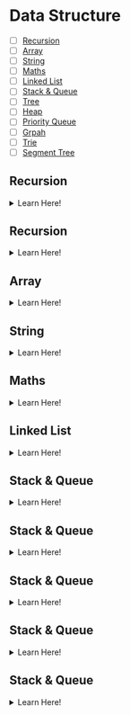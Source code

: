 
# Data Structure

- [ ] [Recursion](#recursion)
- [ ] [Array](#array)
- [ ] [String](#string)
- [ ] [Maths](#maths)
- [ ] [Linked List](#linked-list)
- [ ] [Stack & Queue](#stack--queue)
- [ ] [Tree](#tree)
- [ ] [Heap](#heap)
- [ ] [Priority Queue](#priority-queue)
- [ ] [Grpah](#graph)
- [ ] [Trie](#trie)
- [ ] [Segment Tree](#segment-tree)

## Recursion
<details>
  <summary>Learn Here!</summary>
  
  ## Youtube Links
  1. https://www.youtube.com/watch?v=qikxEIxsXco
  2. list
     * With some
     * Sub bullets
</details>

## Recursion
<details>
  <summary>Learn Here!</summary>
  
  ## Questions & Topics
  | Topic/Question | Link | Editorial | Solution |
  | :---: | :---: | :---: |
  | Data Structure | [Click Here]() |  |  |
</details>

## Array
<details>
  <summary>Learn Here!</summary>
  
  ## Questions & Topics
  | Topic/Question | Link | Editorial | Solution |
  | :---: | :---: | :---: |
  | Data Structure | [Click Here]() |  |  |
</details>

## String
<details>
  <summary>Learn Here!</summary>
  
  ## Questions & Topics
  | Topic/Question | Link | Editorial | Solution |
  | :---: | :---: | :---: |
  | Data Structure | [Click Here]() |  |  |
</details>

## Maths
<details>
  <summary>Learn Here!</summary>
  
  ## Questions & Topics
  | Topic/Question | Link | Editorial | Solution |
  | :---: | :---: | :---: |
  | Data Structure | [Click Here]() |  |  |
</details>


## Linked List
<details>
  <summary>Learn Here!</summary>
  
  ## Questions & Topics
  | Topic/Question | Link | Editorial | Solution |
  | :---: | :---: | :---: |
  | Data Structure | [Click Here]() |  |  |
</details>


## Stack & Queue
<details>
  <summary>Learn Here!</summary>
  
  ## Questions & Topics
  | Topic/Question | Link | Editorial | Solution |
  | :---: | :---: | :---: |
  | Data Structure | [Click Here]() |  |  |
</details>

## Stack & Queue
<details>
  <summary>Learn Here!</summary>
  
  ## Questions & Topics
  | Topic/Question | Link | Editorial | Solution |
  | :---: | :---: | :---: |
  | Data Structure | [Click Here]() |  |  |
</details>

## Stack & Queue
<details>
  <summary>Learn Here!</summary>
  
  ## Questions & Topics
  | Topic/Question | Link | Editorial | Solution |
  | :---: | :---: | :---: |
  | Data Structure | [Click Here]() |  |  |
</details>

## Stack & Queue
<details>
  <summary>Learn Here!</summary>
  
  ## Questions & Topics
  | Topic/Question | Link | Editorial | Solution |
  | :---: | :---: | :---: |
  | Data Structure | [Click Here]() |  |  |
</details>

## Stack & Queue
<details>
  <summary>Learn Here!</summary>
  
  ## Questions & Topics
  | Topic/Question | Link | Editorial | Solution |
  | :---: | :---: | :---: |
  | Data Structure | [Click Here]() |  |  |
</details>
